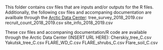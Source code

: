 This folder contains csv files that are inputs and/or outputs for the R files. Additionally, the following csv files and accompaning documentation are availbale through the [Arctic Data Center]([url](https://doi.org/10.18739/A2XG9FB90)):
tree_survey_2018_2019.csv
recruit_count_2018_2019.csv
site_info_2018_2019.csv

These csv files and accompaning documentation/R code are available through the Arctic Data Center (INSERT URL HERE):
Cherskiy_tree_C.csv
Yakutsk_tree_C.csv
FLARE_WD_C.csv
FLARE_shrubs_C.csv
Flare_soil_C.csv
